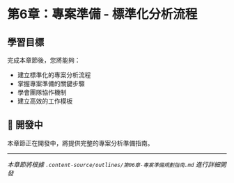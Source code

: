 # 第6章：專案準備 - 標準化分析流程

## 學習目標

完成本章節後，您將能夠：
- 建立標準化的專案分析流程
- 掌握專案準備的關鍵步驟
- 學會團隊協作機制
- 建立高效的工作模板

## 🚧 開發中

本章節正在開發中，將提供完整的專案分析準備指南。

---

*本章節將根據 `.content-source/outlines/第06章-專案準備規劃指南.md` 進行詳細開發*
